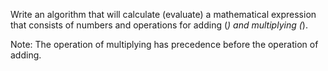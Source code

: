 Write an algorithm that will calculate (evaluate) a mathematical expression that consists of numbers and operations for adding (*) and multiplying (*).

Note: The operation of multiplying has precedence before the operation of adding.
